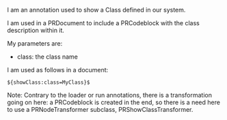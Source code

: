 I am an annotation used to show a Class defined in our system.

I am used in a PRDocument to include a PRCodeblock with the class description within it.

My parameters are: 
- class: the class name 

I am used as follows in a document:

	${showClass:class=MyClass}$
	
Note:
	Contrary to the loader or run annotations, there is a transformation going on here: a PRCodeblock is created in the end, so there is a need here to use a PRNodeTransformer subclass, PRShowClassTransformer.